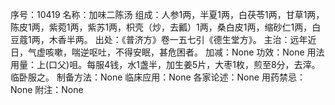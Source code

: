 序号：10419
名称：加味二陈汤
组成：人参1两，半夏1两，白茯苓1两，甘草1两，陈皮1两，紫菀1两，紫苏1两，枳壳（炒，去瓤）1两，桑白皮1两，缩砂仁1两，白豆蔻1两，木香半两。
出处：《普济方》卷一五七引《德生堂方》。
主治：远年近日，气虚咳嗽，喘逆呕吐，不得安眠，甚危困者。
加减：None
功效：None
用法用量：上(口父)咀。每服4钱，水1盏半，加生姜5片，大枣1枚，煎至8分，去滓。临卧服之。
制备方法：None
临床应用：None
各家论述：None
用药禁忌：None
附注：None
